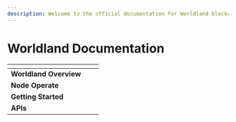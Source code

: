 ```yaml
---
description: Welcome to the official documentation for Worldland blockchain
---
```


# Worldland Documentation



<table data-card-size="large" data-view="cards"><thead><tr><th></th><th></th><th></th></tr></thead><tbody><tr><td><strong>Worldland Overview</strong></td><td></td><td></td></tr><tr><td><strong>Node Operate</strong></td><td></td><td></td></tr><tr><td><strong>Getting Started</strong></td><td></td><td></td></tr><tr><td><strong>APIs</strong> </td><td></td><td></td></tr></tbody></table>
